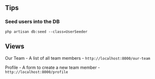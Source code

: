 ## Tips

### Seed users into the DB

```
php artisan db:seed --class=UserSeeder
```

## Views

Our Team - A list of all team members - `http://localhost:8000/our-team`

Profile - A form to create a new team member - `http://localhost:8000/profile`
